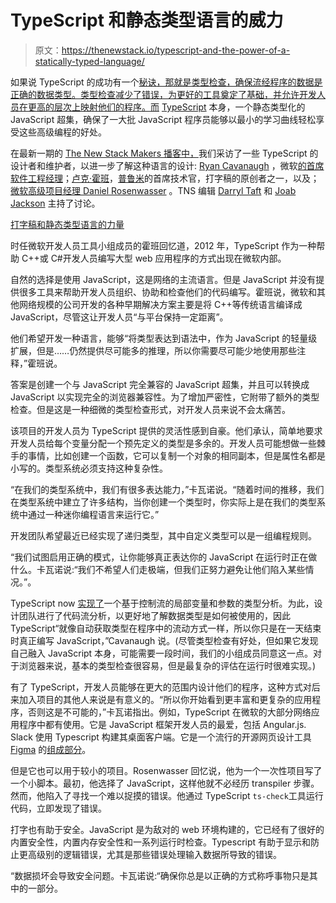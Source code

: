 # TypeScript 和静态类型语言的威力

> 原文：<https://thenewstack.io/typescript-and-the-power-of-a-statically-typed-language/>

如果说 TypeScript 的成功有一个[秘诀，那就是类型检查，确保流经程序的数据是正确的数据类型。类型检查减少了错误，为更好的工具奠定了基础，并允许开发人员在更高的层次上映射他们的程序。而](https://thenewstack.io/how-typescript-helps-enterprise-developers/) [TypeScript](https://www.typescriptlang.org/) 本身，一个静态类型化的 JavaScript 超集，确保了一大批 JavaScript 程序员能够以最小的学习曲线轻松享受这些高级编程的好处。

在最新一期的 [The New Stack Makers 播客中，](/podcasts)我们采访了一些 TypeScript 的设计者和维护者，以进一步了解这种语言的设计: [Ryan Cavanaugh](https://www.linkedin.com/in/ryan-cavanaugh-aa4a37106/) ，微软[的首席软件工程经理](https://www.microsoft.com/)；[卢克·霍班](https://www.linkedin.com/in/lukejhoban/)，[普鲁米](https://www.pulumi.com/)的首席技术官，打字稿的原创者之一，以及；[微软高级项目经理 Daniel Rosenwasser](https://www.linkedin.com/in/daniel-rosenwasser-b56b7837/) 。TNS 编辑 [Darryl Taft](/author/darryl-taft/) 和 [Joab Jackson](/author/joab/) 主持了讨论。

[打字稿和静态类型语言的力量](https://thenewstack.simplecast.com/episodes/typescript-and-the-power-of-a-statically-typed-language)

时任微软开发人员工具小组成员的霍班回忆道，2012 年，TypeScript 作为一种帮助 C++或 C#开发人员编写大型 web 应用程序的方式出现在微软内部。

自然的选择是使用 JavaScript，这是网络的主流语言。但是 JavaScript 并没有提供很多工具来帮助开发人员组织、协助和检查他们的代码编写。霍班说，微软和其他网络规模的公司开发的各种早期解决方案主要是将 C++等传统语言编译成 JavaScript，尽管这让开发人员“与平台保持一定距离”。

他们希望开发一种语言，能够“将类型表达到语法中，作为 JavaScript 的轻量级扩展，但是……仍然提供尽可能多的推理，所以你需要尽可能少地使用那些注释，”霍班说。

答案是创建一个与 JavaScript 完全兼容的 JavaScript 超集，并且可以转换成 JavaScript 以实现完全的浏览器兼容性。为了增加严密性，它附带了额外的类型检查。但是这是一种细微的类型检查形式，对开发人员来说不会太痛苦。

该项目的开发人员为 TypeScript 提供的灵活性感到自豪。他们承认，简单地要求开发人员给每个变量分配一个预先定义的类型是多余的。开发人员可能想做一些棘手的事情，比如创建一个函数，它可以复制一个对象的相同副本，但是属性名都是小写的。类型系统必须支持这种复杂性。

“在我们的类型系统中，我们有很多表达能力，”卡瓦诺说。“随着时间的推移，我们在类型系统中建立了许多结构，当你创建一个类型时，你实际上是在我们的类型系统中通过一种迷你编程语言来运行它。”

开发团队希望最近已经实现了递归类型，其中自定义类型可以是一组编程规则。

“我们试图启用正确的模式，让你能够真正表达你的 JavaScript 在运行时正在做什么。卡瓦诺说:“我们不希望人们走极端，但我们正努力避免让他们陷入某些情况。”。

TypeScript now [实现了](https://www.typescriptlang.org/docs/handbook/release-notes/typescript-2-0.html)一个基于控制流的局部变量和参数的类型分析。为此，设计团队进行了代码流分析，以更好地了解数据类型是如何被使用的，因此 TypeScript“就像自动获取类型在程序中的流动方式一样，所以你只是在一天结束时真正编写 JavaScript，”Cavanaugh 说。(尽管类型检查有好处，但如果它发现自己融入 JavaScript 本身，可能需要一段时间，我们的小组成员同意这一点。对于浏览器来说，基本的类型检查很容易，但是最复杂的评估在运行时很难实现。)

有了 TypeScript，开发人员能够在更大的范围内设计他们的程序，这种方式对后来加入项目的其他人来说是有意义的。“所以你开始看到更丰富和更复杂的应用程序，否则这是不可能的，”卡瓦诺指出。例如，TypeScript 在微软的大部分网络应用程序中都有使用。它是 JavaScript 框架开发人员的最爱，包括 Angular.js. Slack 使用 Typescript 构建其桌面客户端。它是一个流行的开源网页设计工具 [Figma](https://www.figma.com/about/) 的[组成部分](https://www.figma.com/plugin-docs/typescript/)。

但是它也可以用于较小的项目。Rosenwasser 回忆说，他为一个一次性项目写了一个小脚本。最初，他选择了 JavaScript，这样他就不必经历 transpiler 步骤。然而，他陷入了寻找一个难以捉摸的错误。他通过 TypeScript `ts-check`工具运行代码，立即发现了错误。

打字也有助于安全。JavaScript 是为敌对的 web 环境构建的，它已经有了很好的内置安全性，内置内存安全性和一系列运行时检查。Typescript 有助于显示和防止更高级别的逻辑错误，尤其是那些错误处理输入数据所导致的错误。

“数据损坏会导致安全问题。卡瓦诺说:“确保你总是以正确的方式称呼事物只是其中的一部分。

<svg xmlns:xlink="http://www.w3.org/1999/xlink" viewBox="0 0 68 31" version="1.1"><title>Group</title> <desc>Created with Sketch.</desc></svg>